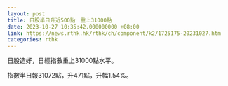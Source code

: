 ```yaml
---
layout: post
title: 日股半日升近500點　重上31000點
date: 2023-10-27 10:35:42.000000000 +08:00
link: https://news.rthk.hk/rthk/ch/component/k2/1725175-20231027.htm
categories: rthk
---
```


日股造好，日經指數重上31000點水平。

指數半日報31072點，升471點，升幅1.54%。
